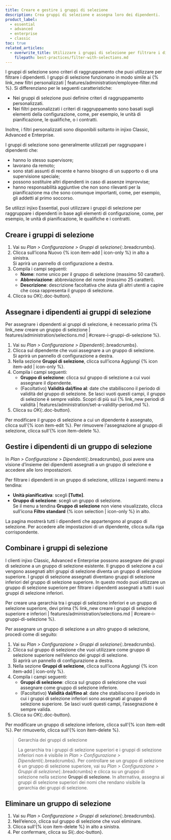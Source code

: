 ```yaml
---
title: Creare e gestire i gruppi di selezione
description: Crea gruppi di selezione e assegna loro dei dipendenti.
product_label:
  - essential
  - advanced
  - enterprise
  - classic
toc: true
related_articles:
  - overwrite_title: Utilizzare i gruppi di selezione per filtrare i dipendenti
    filepath: best-practices/filter-with-selections.md
---
```


I gruppi di selezione sono criteri di raggruppamento che puoi utilizzare per filtrare i dipendenti. I gruppi di selezione funzionano in modo simile ai {% link_new filtri personalizzati | features/administration/employee-filter.md %}. Si differenziano per le seguenti caratteristiche:

- Nei gruppi di selezione puoi definire criteri di raggruppamento personalizzati.
- Nei filtri personalizzati i criteri di raggruppamento sono basati sugli elementi della configurazione, come, per esempio, le unità di pianificazione, le qualifiche, o i contratti.

Inoltre, i filtri personalizzati sono disponibili soltanto in injixo Classic, Advanced e Enterprise.

I gruppi di selezione sono generalmente utilizzati per raggruppare i dipendenti che:

- hanno lo stesso supervisore;
- lavorano da remoto;
- sono stati assunti di recente e hanno bisogno di un supporto o di una supervisione speciale;
- possono sostituire altri dipendenti in caso di assenze improvvise;
- hanno responsabilità aggiuntive che non sono rilevanti per la pianificazione ma che sono comunque importanti, come, per esempio, gli addetti al primo soccorso.

Se utilizzi injixo Essential, puoi utilizzare i gruppi di selezione per raggruppare i dipendenti in base agli elementi di configurazione, come, per esempio, le unità di pianificazione, le qualifiche e i contratti.

## Creare i gruppi di selezione

1. Vai su _Plan > Configurazione > Gruppi di selezione_{:.breadcrumbs}.
2. Clicca sull’icona Nuovo {% icon item-add | icon-only %} in alto a sinistra.  
    Si aprirà un pannello di configurazione a destra.
3. Compila i campi seguenti:
    - **Nome**: nome unico per il gruppo di selezione (massimo 50 caratteri).
    - **Abbreviazione**: abbreviazione del nome (massimo 25 caratteri).
    - **Descrizione**: descrizione facoltativa che aiuta gli altri utenti a capire che cosa rappresenta il gruppo di selezione.
4. Clicca su _OK_{:.doc-button}.

## Assegnare i dipendenti ai gruppi di selezione

Per assegnare i dipendenti ai gruppi di selezione, è necessario prima {% link_new creare un gruppo di selezione | features/administration/selections.md | #creare-i-gruppi-di-selezione %}.

1. Vai su _Plan > Configurazione > Dipendenti_{:.breadcrumbs}.
2. Clicca sul dipendente che vuoi assegnare a un gruppo di selezione.  
   Si aprirà un pannello di configurazione a destra.
3. Nella sezione **Gruppi di selezione**, clicca sull’icona Aggiungi {% icon item-add | icon-only %}.
4. Compila i campi seguenti:  
   - **Gruppo di selezione**: clicca sul gruppo di selezione a cui vuoi assegnare il dipendente.
   - (Facoltativo) **Validità dal/fino al**: date che stabiliscono il periodo di validità del gruppo di selezione. Se lasci vuoti questi campi, il gruppo di selezione è sempre valido. Scopri di più sui {% link_new periodi di validità | features/administration/set-a-validity-period.md %}.
5. Clicca su _OK_{:.doc-button}.

Per modificare il gruppo di selezione a cui un dipendente è assegnato, clicca sull’{% icon item-edit %}. Per rimuovere l'assegnazione al gruppo di selezione, clicca sull’{% icon item-delete %}.

## Gestire i dipendenti di un gruppo di selezione

In _Plan > Configurazione > Dipendenti_{:.breadcrumbs}, puoi avere una visione d’insieme dei dipendenti assegnati a un gruppo di selezione e accedere alle loro impostazioni.

Per filtrare i dipendenti in un gruppo di selezione, utilizza i seguenti menu a tendina:

- **Unità pianificativa**: scegli **[Tutte]**.
- **Gruppo di selezione**: scegli un gruppo di selezione.  
   Se il menu a tendina **Gruppo di selezione** non viene visualizzato, clicca sull’icona **Filtro standard** {% icon selection | icon-only %} in alto.

La pagina mostrerà tutti i dipendenti che appartengono al gruppo di selezione. Per accedere alle impostazioni di un dipendente, clicca sulla riga corrispondente.

## Combinare i gruppi di selezione

I clienti injixo Classic, Advanced e Enterprise possono assegnare dei gruppi di selezione a un gruppo di selezione esistente. Il gruppo di selezione a cui vengono assegnati altri gruppi di selezione diventa un gruppo di selezione superiore. I gruppi di selezione assegnati diventano gruppi di selezione inferiori del gruppo di selezione superiore. In questo modo puoi utilizzare un gruppo di selezione superiore per filtrare i dipendenti assegnati a tutti i suoi gruppi di selezione inferiori.

Per creare una gerarchia tra i gruppi di selezione inferiori e un gruppo di selezione superiore, devi prima {% link_new creare i gruppi di selezione superiore e inferiori | features/administration/selections.md | #creare-i-gruppi-di-selezione %}.

Per assegnare un gruppo di selezione a un altro gruppo di selezione, procedi come di seguito:

1. Vai su _Plan > Configurazione > Gruppi di selezione_{:.breadcrumbs}.
2. Clicca sul gruppo di selezione che vuoi utilizzare come gruppo di selezione superiore nell’elenco dei gruppi di selezione.  
   Si aprirà un pannello di configurazione a destra.
3. Nella sezione **Gruppi di selezione**, clicca sull’icona Aggiungi {% icon item-add | icon-only %}.
4. Compila i campi seguenti:  
   - **Gruppi di selezione**: clicca sul gruppo di selezione che vuoi assegnare come gruppo di selezione inferiore.
   - (Facoltativo) **Validità dal/fino al**: date che stabiliscono il periodo in cui i gruppi di selezione inferiori sono assegnati al gruppo di selezione superiore. Se lasci vuoti questi campi, l’assegnazione è sempre valida.
5. Clicca su _OK_{:.doc-button}.

Per modificare un gruppo di selezione inferiore, clicca sull’{% icon item-edit %}. Per rimuoverlo, clicca sull’{% icon item-delete %}.

> Gerarchia dei gruppi di selezione
>
> La gerarchia tra i gruppi di selezione superiori e i gruppi di selezione inferiori non è visibile in _Plan > Configurazione > Dipendenti_{:.breadcrumbs}. Per controllare se un gruppo di selezione è un gruppo di selezione superiore, vai su _Plan > Configurazione > Gruppi di selezione_{:.breadcrumbs} e clicca su un gruppo di selezione nella sezione **Gruppi di selezione**. In alternativa, assegna ai gruppi di selezione superiori dei nomi che rendano visibile la gerarchia dei gruppi di selezione.

## Eliminare un gruppo di selezione

1. Vai su _Plan > Configurazione > Gruppi di selezione_{:.breadcrumbs}.
2. Nell’elenco, clicca sul gruppo di selezione che vuoi eliminare.
3. Clicca sull’{% icon item-delete %} in alto a sinistra.
4. Per confermare, clicca su _Sì_{:.doc-button}.
